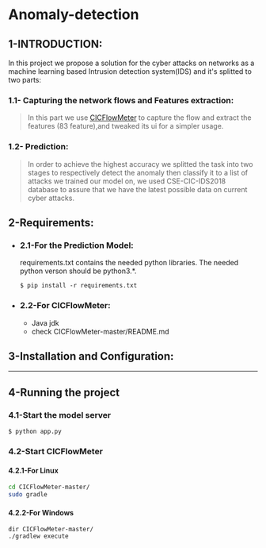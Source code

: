 # Anomaly-detection

## 1-INTRODUCTION:


In this project we propose a solution for the cyber attacks on networks as a machine
learning based Intrusion detection system(IDS) and it's splitted to two parts:
### 1.1- Capturing the network flows and Features extraction:
>In this part we use [CICFlowMeter](https://github.com/ahlashkari/CICFlowMeter) to capture the flow and extract the features (83 feature),and tweaked its ui for a simpler usage.

### 1.2- Prediction:
>In order to achieve the highest accuracy we splitted the task into two stages to respectively detect the anomaly then classify it to a list of attacks we trained our model on, we used CSE-CIC-IDS2018 database to assure that we have the latest possible data on current cyber attacks.


## 2-Requirements:
- ### 2.1-For the Prediction Model:
    requirements.txt contains the needed python libraries.
    The needed python verson should be python3.*.
    ```
    $ pip install -r requirements.txt 
    ```
- ### 2.2-For CICFlowMeter:
    - Java jdk
    - check CICFlowMeter-master/README.md 

## 3-Installation and Configuration:
***
## 4-Running the project
### 4.1-Start the model server
```
$ python app.py
```
### 4.2-Start CICFlowMeter
#### 4.2.1-For Linux
```bash
cd CICFlowMeter-master/
sudo gradle
```
#### 4.2.2-For Windows
```dos
dir CICFlowMeter-master/
./gradlew execute
```
